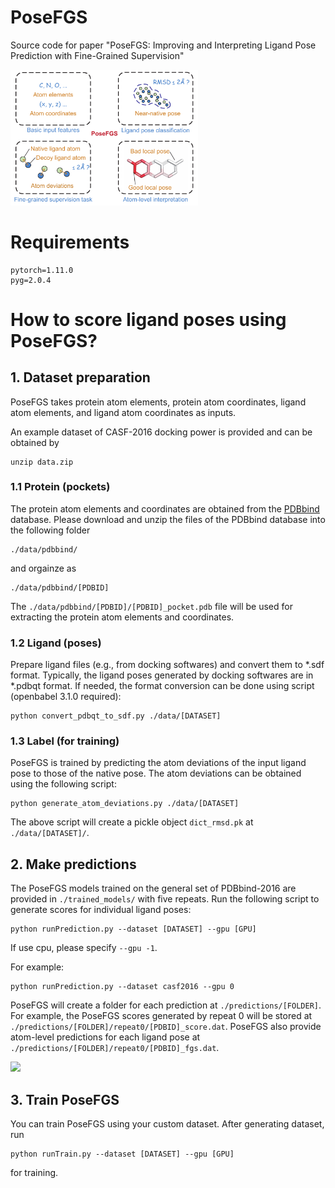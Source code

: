 # PoseFGS
Source code for paper "PoseFGS: Improving and Interpreting Ligand Pose Prediction with Fine-Grained Supervision"

<div><img width=300 src=https://github.com/tiantz17/PoseFGS/blob/main/fig/PoseFGS-novelty.pdf></div>

# Requirements

    pytorch=1.11.0
    pyg=2.0.4



# How to score ligand poses using PoseFGS?

## 1. Dataset preparation
PoseFGS takes protein atom elements, protein atom coordinates, ligand atom elements, and ligand atom coordinates as inputs.

An example dataset of CASF-2016 docking power is provided and can be obtained by

    unzip data.zip

### 1.1 Protein (pockets)
The protein atom elements and coordinates are obtained from the [PDBbind](http://www.pdbbind.org.cn/) database.
Please download and unzip the files of the PDBbind database into the following folder

    ./data/pdbbind/

and orgainze as

    ./data/pdbbind/[PDBID]

The ```./data/pdbbind/[PDBID]/[PDBID]_pocket.pdb``` file will be used for extracting the protein atom elements and coordinates.

### 1.2 Ligand (poses)
Prepare ligand files (e.g., from docking softwares) and convert them to *.sdf format.
Typically, the ligand poses generated by docking softwares are in *.pdbqt format.
If needed, the format conversion can be done using script (openbabel 3.1.0 required):

    python convert_pdbqt_to_sdf.py ./data/[DATASET]

### 1.3 Label (for training)
PoseFGS is trained by predicting the atom deviations of the input ligand pose to those of the native pose.
The atom deviations can be obtained using the following script:

    python generate_atom_deviations.py ./data/[DATASET]

The above script will create a pickle object ```dict_rmsd.pk``` at ```./data/[DATASET]/```.


## 2. Make predictions
The PoseFGS models trained on the general set of PDBbind-2016 are provided in ```./trained_models/``` with five repeats.
Run the following script to generate scores for individual ligand poses:

    python runPrediction.py --dataset [DATASET] --gpu [GPU]

If use cpu, please specify ```--gpu -1```.

For example:

    python runPrediction.py --dataset casf2016 --gpu 0

PoseFGS will create a folder for each prediction at ```./predictions/[FOLDER]```.
For example, the PoseFGS scores generated by repeat 0 will be stored at ```./predictions/[FOLDER]/repeat0/[PDBID]_score.dat```.
PoseFGS also provide atom-level predictions for each ligand pose at ```./predictions/[FOLDER]/repeat0/[PDBID]_fgs.dat```.

<div><img width=300 src=https://github.com/tiantz17/PoseFGS/blob/main/fig/PoseFGS-case-new.pdf></div>


## 3. Train PoseFGS
You can train PoseFGS using your custom dataset.
After generating dataset, run 

    python runTrain.py --dataset [DATASET] --gpu [GPU]

for training.
